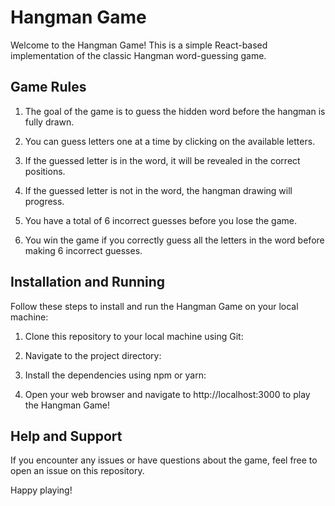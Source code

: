 # Hangman Game

Welcome to the Hangman Game! This is a simple React-based implementation of the classic Hangman word-guessing game.

## Game Rules

1. The goal of the game is to guess the hidden word before the hangman is fully drawn.

2. You can guess letters one at a time by clicking on the available letters.

3. If the guessed letter is in the word, it will be revealed in the correct positions.

4. If the guessed letter is not in the word, the hangman drawing will progress.

5. You have a total of 6 incorrect guesses before you lose the game.

6. You win the game if you correctly guess all the letters in the word before making 6 incorrect guesses.

## Installation and Running

Follow these steps to install and run the Hangman Game on your local machine:

1. Clone this repository to your local machine using Git:

2. Navigate to the project directory:

3. Install the dependencies using npm or yarn:

5. Open your web browser and navigate to http://localhost:3000 to play the Hangman Game!

## Help and Support

If you encounter any issues or have questions about the game, feel free to open an issue on this repository.

Happy playing!
